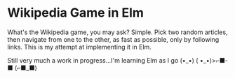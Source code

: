 # Wikipedia Game in Elm

What's the Wikipedia game, you may ask? Simple. Pick two random articles, then navigate from one to the other, as fast as possible, only by following links. This is my attempt at implementing it in Elm.

Still very much a work in progress...I'm learning Elm as I go (•\_•) ( •\_•)>⌐■-■ (⌐■_■)